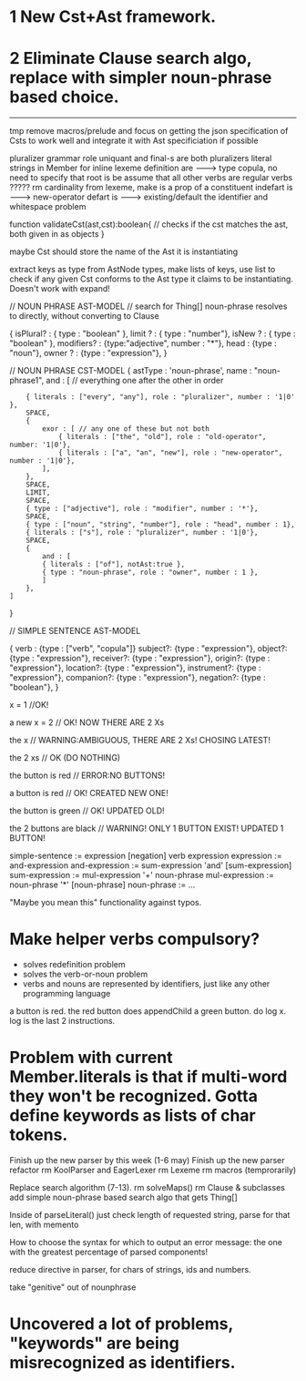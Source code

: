 
# 1 New Cst+Ast framework.
# 2 Eliminate Clause search algo, replace with simpler noun-phrase based choice.

-----

tmp remove macros/prelude and focus on getting the json specification of Csts to work well and integrate it with Ast specificiation if possible

pluralizer grammar role
uniquant and final-s are both pluralizers
literal strings in Member for inline lexeme definition
are ---> type copula, no need to specify that root is be
assume that all other verbs are regular verbs ?????
rm cardinality from lexeme, make is a prop of a constituent
indefart is ---> new-operator
defart is ---> existing/default
the identifier and whitespace problem



function validateCst(ast,cst):boolean{
	// checks if the cst matches the ast, both given in as objects
}


maybe Cst should store the name of the Ast it is instantiating


extract keys as type from AstNode types, make lists of keys, use list to check if any given Cst conforms to the Ast type it claims to be instantiating. Doesn't work with expand!

// NOUN PHRASE AST-MODEL
// search for Thing[] noun-phrase resolves to directly, without converting to Clause

{
  isPlural? : { type : "boolean"  },
  limit ? : { type : "number"},
  isNew ? : { type : "boolean" },
  modifiers? : {type:"adjective", number : "*"},
  head : {type : "noun"},
  owner ? : {type : "expression"},
}


// NOUN PHRASE CST-MODEL
{
	astType : 'noun-phrase',
	name : "noun-phrase1",
	and :	[ // everything one after the other in order

		{ literals : ["every", "any"], role : "pluralizer", number : '1|0' },
		SPACE,
		{
			exor : [ // any one of these but not both
				{ literals : ["the", "old"], role : "old-operator", number: '1|0'},
				{ literals : ["a", "an", "new"], role : "new-operator", number : '1|0'},
			],
		},
		SPACE,
		LIMIT,
		SPACE,
		{ type : ["adjective"], role : "modifier", number : '*'},
		SPACE,
		{ type : ["noun", "string", "number"], role : "head", number : 1},
		{ literals : ["s"], role : "pluralizer", number : '1|0'},
		SPACE,
		{	
			and : [
			{ literals : ["of"], notAst:true },
			{ type : "noun-phrase", role : "owner", number : 1 },
			]
		},
	]
}



// SIMPLE SENTENCE AST-MODEL

{
  verb : {type : ["verb", "copula"]}
  subject?: {type : "expression"},
  object?: {type : "expression"},
  receiver?: {type : "expression"},
  origin?: {type : "expression"},
  location?: {type : "expression"},
  instrument?: {type : "expression"},
  companion?: {type : "expression"},
  negation?: {type : "boolean"},
}


x = 1 //OK!

a new x = 2 // OK! NOW THERE ARE 2 Xs

the x // WARNING:AMBIGUOUS, THERE ARE 2 Xs! CHOSING LATEST!

the 2 xs // OK (DO NOTHING)

the button is red // ERROR:NO BUTTONS!

a button is red // OK! CREATED NEW ONE!

the button is green // OK! UPDATED OLD!

the 2 buttons are black // WARNING! ONLY 1 BUTTON EXIST! UPDATED 1 BUTTON!



simple-sentence := expression [negation] verb expression 
expression := and-expression
and-expression := sum-expression 'and' [sum-expression]
sum-expression := mul-expression '+' noun-phrase
mul-expression := noun-phrase '*' [noun-phrase]
noun-phrase := ...


"Maybe you mean this" functionality against typos.


# Make helper verbs compulsory?
* solves redefinition problem
* solves the verb-or-noun problem
* verbs and nouns are represented by identifiers, just like any other programming language

a button is red.
the red button does appendChild a green button.
do log x.
log is the last 2 instructions.


# Problem with current Member.literals is that if multi-word they won't be recognized. Gotta define keywords as lists of char tokens.


Finish up the new parser by this week (1-6 may)
	Finish up the new parser
	refactor
	rm KoolParser and EagerLexer
	rm Lexeme
	rm macros (temprorarily)


Replace search algorithm (7-13).
	rm solveMaps()
	rm Clause & subclasses
	add simple noun-phrase based search algo that gets Thing[]



Inside of parseLiteral() just check length of requested string, parse for that len, with memento


How to choose the syntax for which to output an error message: the one with the greatest percentage of parsed components!

reduce directive in parser, for chars of strings, ids and numbers.


take "genitive" out of nounphrase



# Uncovered a lot of problems, "keywords" are being misrecognized as identifiers.


